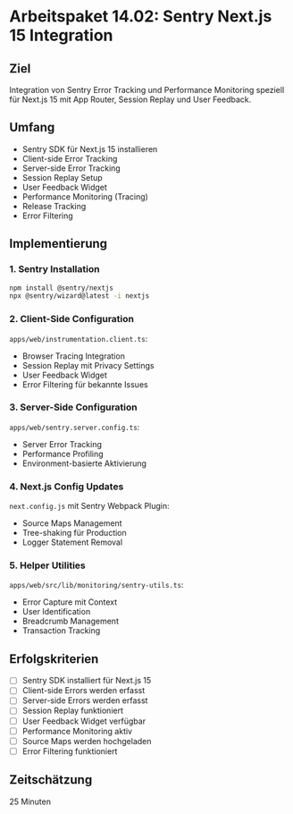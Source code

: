# Arbeitspaket 14.02: Sentry Next.js 15 Integration

## Ziel
Integration von Sentry Error Tracking und Performance Monitoring speziell für Next.js 15 mit App Router, Session Replay und User Feedback.

## Umfang
- Sentry SDK für Next.js 15 installieren
- Client-side Error Tracking
- Server-side Error Tracking
- Session Replay Setup
- User Feedback Widget
- Performance Monitoring (Tracing)
- Release Tracking
- Error Filtering

## Implementierung

### 1. Sentry Installation
```bash
npm install @sentry/nextjs
npx @sentry/wizard@latest -i nextjs
```

### 2. Client-Side Configuration
`apps/web/instrumentation.client.ts`:
- Browser Tracing Integration
- Session Replay mit Privacy Settings
- User Feedback Widget
- Error Filtering für bekannte Issues

### 3. Server-Side Configuration
`apps/web/sentry.server.config.ts`:
- Server Error Tracking
- Performance Profiling
- Environment-basierte Aktivierung

### 4. Next.js Config Updates
`next.config.js` mit Sentry Webpack Plugin:
- Source Maps Management
- Tree-shaking für Production
- Logger Statement Removal

### 5. Helper Utilities
`apps/web/src/lib/monitoring/sentry-utils.ts`:
- Error Capture mit Context
- User Identification
- Breadcrumb Management
- Transaction Tracking

## Erfolgskriterien
- [ ] Sentry SDK installiert für Next.js 15
- [ ] Client-side Errors werden erfasst
- [ ] Server-side Errors werden erfasst
- [ ] Session Replay funktioniert
- [ ] User Feedback Widget verfügbar
- [ ] Performance Monitoring aktiv
- [ ] Source Maps werden hochgeladen
- [ ] Error Filtering funktioniert

## Zeitschätzung
25 Minuten